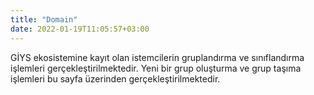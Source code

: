```yaml
---
title: "Domain"
date: 2022-01-19T11:05:57+03:00
---
```


GİYS ekosistemine kayıt olan istemcilerin gruplandırma ve sınıflandırma işlemleri gerçekleştirilmektedir.
Yeni bir grup oluşturma ve  grup taşıma işlemleri bu sayfa üzerinden gerçekleştirilmektedir.